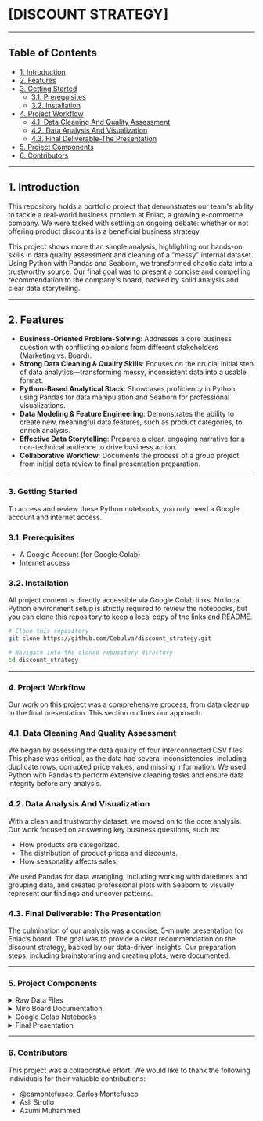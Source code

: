 # [DISCOUNT STRATEGY]

---

## Table of Contents

- [1. Introduction](#1-introduction)
- [2. Features](#2-features)
- [3. Getting Started](#3-getting-started)
    - [3.1. Prerequisites](#31-prerequisites)
    - [3.2. Installation](#32-installation)
- [4. Project Workflow](#4-project-workflow)
  - [4.1. Data Cleaning And Quality Assessment](#41-data-cleaning-and-quality-assessment)
  - [4.2. Data Analysis And Visualization](#42-data-analysis-and-visualization)
  - [4.3. Final Deliverable-The Presentation](#43-final-deliverable-the-presentation)
- [5. Project Components](#5-project-components)
- [6. Contributors](#6-contributors)

---

## 1. Introduction

This repository holds a portfolio project that demonstrates our team's ability to tackle a real-world business problem at Eniac, a growing e-commerce company. We were tasked with settling an ongoing debate: whether or not offering product discounts is a beneficial business strategy.

This project shows more than simple analysis, highlighting our hands-on skills in data quality assessment and cleaning of a "messy" internal dataset. Using Python with Pandas and Seaborn, we transformed chaotic data into a trustworthy source. Our final goal was to present a concise and compelling recommendation to the company's board, backed by solid analysis and clear data storytelling.

---

## 2. Features

- **Business-Oriented Problem-Solving**: Addresses a core business question with conflicting opinions from different stakeholders (Marketing vs. Board).
- **Strong Data Cleaning & Quality Skills**: Focuses on the crucial initial step of data analytics—transforming messy, inconsistent data into a usable format.
- **Python-Based Analytical Stack**: Showcases proficiency in Python, using Pandas for data manipulation and Seaborn for professional visualizations.
- **Data Modeling & Feature Engineering**: Demonstrates the ability to create new, meaningful data features, such as product categories, to enrich analysis.
- **Effective Data Storytelling**: Prepares a clear, engaging narrative for a non-technical audience to drive business action.
- **Collaborative Workflow**: Documents the process of a group project from initial data review to final presentation preparation.

---

### 3. Getting Started

To access and review these Python notebooks, you only need a Google account and internet access.

### 3.1. Prerequisites
- A Google Account (for Google Colab)
- Internet access

### 3.2. Installation

All project content is directly accessible via Google Colab links. No local Python environment setup is strictly required to review the notebooks, but you can clone this repository to keep a local copy of the links and README.

```bash
# Clone this repository
git clone https://github.com/Cebulva/discount_strategy.git

# Navigate into the cloned repository directory
cd discount_strategy
```

---

### 4. Project Workflow

Our work on this project was a comprehensive process, from data cleanup to the final presentation. This section outlines our approach.

### 4.1. Data Cleaning And Quality Assessment
We began by assessing the data quality of four interconnected CSV files. This phase was critical, as the data had several inconsistencies, including duplicate rows, corrupted price values, and missing information. We used Python with Pandas to perform extensive cleaning tasks and ensure data integrity before any analysis.

### 4.2. Data Analysis And Visualization
With a clean and trustworthy dataset, we moved on to the core analysis. Our work focused on answering key business questions, such as:

- How products are categorized.
- The distribution of product prices and discounts.
- How seasonality affects sales.

We used Pandas for data wrangling, including working with datetimes and grouping data, and created professional plots with Seaborn to visually represent our findings and uncover patterns.

### 4.3. Final Deliverable: The Presentation
The culmination of our analysis was a concise, 5-minute presentation for Eniac’s board. The goal was to provide a clear recommendation on the discount strategy, backed by our data-driven insights. Our preparation steps, including brainstorming and creating plots, were documented.

---

### 5. Project Components

<details>
<summary>Raw Data Files</summary>
<br>
Four CSV files: Orders, orderlines, products, and brands that served as the starting point for this project. The data is available directly in this repository.
<br>
<a href="https://github.com/Cebulva/discount_strategy/tree/main/Data">View Raw Data (GitHub Folder)</a>
</details>

<details>
<summary>Miro Board Documentation</summary>
<br>
This board served as our central hub for project documentation. It includes our analysis of the raw CSVs, data cleaning tasks, presentation preparation, and a collection of plots created with Seaborn.
<br>
<a href="https://miro.com/app/board/uXjVIGWwBlk=/?moveToWidget=3458764627190797131&cot=14">View Miro Board</a>
</details>

<details>
<summary>Google Colab Notebooks</summary>
<br>
A collection of notebooks documenting our full analysis workflow.
<br>
<a href="https://colab.research.google.com/drive/1aAYvGhXdi1mw8w695dcVIayeah3Bia9a?usp=sharing">Notebook: Initial Data Analysis</a>
<br>
<a href="https://colab.research.google.com/drive/1LgfzudnsQ1xHvFkObCboIU67a7I237Kh?usp=sharing">Notebook: Data Cleaning</a>
<br>
<a href="https://colab.research.google.com/drive/1Yu0yWph09mYPPUXZ7I_kA2Nh6X5SAku-?usp=sharing">Notebook: Creating Product Categories</a>
<br>
<a href="https://colab.research.google.com/drive/17J6IFqpUtL1oW3g0r0fJg0KKN0gVIIHA?usp=sharing">Notebook: Data Quality Checks</a>
</details>

<details>
<summary>Final Presentation</summary>
<br>
A 5-minute group presentation delivered to Eniac's board, providing a data-driven recommendation on the company's discount strategy.
<br>
<a href="https://docs.google.com/presentation/d/1oWJZdbTaJ6pnRssPuNzuK43yco6aUby22EJisaB-uW0/edit?usp=sharing">View Presentation Slides</a>
</details>

---

### 6. Contributors

This project was a collaborative effort. We would like to thank the following individuals for their valuable contributions:

- [@camontefusco](https://github.com/camontefusco/): Carlos Montefusco
- Asli Strollo
- Azumi Muhammed

